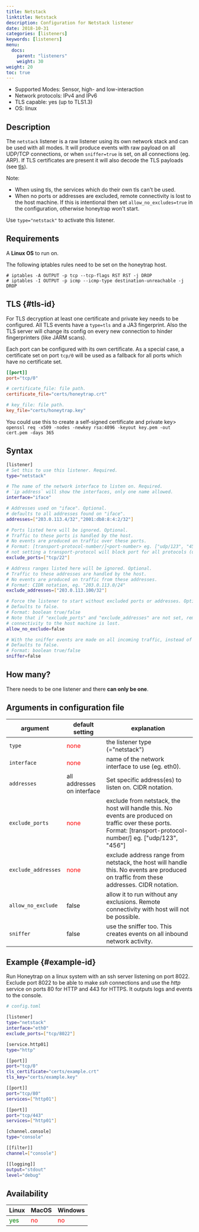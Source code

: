 ```yaml
---
title: Netstack
linktitle: Netstack
description: Configuration for Netstack listener
date: 2018-10-31
categories: [listeners]
keywords: [listeners]
menu:
  docs:
    parent: "listeners"
    weight: 30
weight: 20
toc: true
---
```



- Supported Modes: Sensor, high- and low-interaction
- Network protocols: IPv4 and IPv6
- TLS capable: yes (up to TLS1.3)
- OS: linux

## Description

The `netstack` listener is a raw listener using its own network stack and can be used 
with all modes. It will produce events with raw payload on all UDP/TCP connections,
or when `sniffer=true` is set, on all connections (eg. ARP). If TLS certificates
are present it will also decode the TLS payloads (see [tls](#tls-id)).

Note:
- When using tls, the services which do their own tls can't be used.
- When no ports or addresses are excluded, remote connectivity is lost to the host machine. If this is intentional then set `allow_no_excludes=true` in the configuration, otherwise honeytrap won't start.

Use `type="netstack"` to activate this listener.


## Requirements

A **Linux OS** to run on.

The following iptables rules need to be set on the honeytrap host.
```
# iptables -A OUTPUT -p tcp --tcp-flags RST RST -j DROP
# iptables -I OUTPUT -p icmp --icmp-type destination-unreachable -j DROP
```


## TLS {#tls-id}

For TLS decryption at least one certificate and private key needs to be configured.
All TLS events have a `type=tls` and a JA3 fingerprint. Also the TLS server will change
its config on every new connection to hinder fingerprinters (like JARM scans).

Each port can be configured with its own certificate. As a special case, a certificate
set on port `tcp/0` will be used as a fallback for all ports which have no certificate set.


```toml
[[port]]
port="tcp/0"

# certificate_file: file path.
certificate_file="certs/honeytrap.crt"

# key_file: file path.
key_file="certs/honeytrap.key"
```

You could use this to create a self-signed certificate and private key>
`openssl req -x509 -nodes -newkey rsa:4096 -keyout key.pem -out cert.pem -days 365`


## Syntax

```bash
[listener]
# Set this to use this listener. Required.
type="netstack"

# The name of the network interface to listen on. Required.
# `ip address` will show the interfaces, only one name allowed.
interface="iface"

# Addresses used on "iface". Optional.
# defaults to all addresses found on "iface".
addresses=["203.0.113.4/32","2001:db8:8:4:2/32"]

# Ports listed here will be ignored. Optional.
# Traffic to these ports is handled by the host.
# No events are produced on traffic over these ports.
# Format: [transport-protocol-number/]<port-number> eg. ["udp/123", "456"]
# not setting a transport-protocol will block port for all protocols (udp/tcp)
exclude_ports=["tcp/22"]

# Address ranges listed here will be ignored. Optional.
# Traffic to these addresses are handled by the host.
# No events are produced on traffic from these addresses.
# Format: CIDR notation, eg. "203.0.113.0/24"
exclude_addresses=["203.0.113.100/32"]

# Force the listener to start without excluded ports or addresses. Optional.
# Defaults to false.
# Format: boolean true/false
# Note that if "exclude_ports" and "exclude_addresses" are not set, remote
# connectivity to the host machine is lost.
allow_no_exclude=false

# With the sniffer events are made on all incoming traffic, instead of udp/tcp only. Optional.
# Defaults to false.
# Format: boolean true/false
sniffer=false
```

## How many?

There needs to be one listener and there **can only be one**.  


## Arguments in configuration file

 argument  | default setting | explanation
  ---  | --- | ---
`type` |  <span style="color:red">none</span> | the listener type (="netstack")
`interface` |  <span style="color:red">none</span> | name of the network interface to use (eg. eth0).
`addresses` | all addresses on interface | Set specific address(es) to listen on. CIDR notation.
`exclude_ports` | <span style="color:red">none</span> | exclude from netstack, the host will handle this. No events are produced on traffic over these ports. Format: [transport-protocol-number/]<port-number> eg. ["udp/123", "456"]
`exclude_addresses` | <span style="color:red">none</span> | exclude address range from netstack, the host will handle this. No events are produced on traffic from these addresses. CIDR notation.
`allow_no_exclude` | false | allow it to run without any exclusions. Remote connectivity with host will not be possible.
`sniffer` | false | use the sniffer too. This creates events on all inbound network activity.

## Example {#example-id}

Run Honeytrap on a linux system with an ssh server listening on port 8022.
Exclude port 8022 to be able to make _ssh_ connections and use the _http_ service on ports 80 for HTTP and 443 for HTTPS.
It outputs logs and events to the console.
```bash
# config.toml

[listener]
type="netstack"
interface="eth0"
exclude_ports=["tcp/8022"]

[service.http01]
type="http"

[[port]]
port="tcp/0"
tls_certificate="certs/example.crt"
tls_key="certs/example.key"

[[port]]
port="tcp/80"
services=["http01"]

[[port]]
port="tcp/443"
services=["http01"]

[channel.console]
type="console"

[[filter]]
channel=["console"]

[[logging]]
output="stdout"
level="debug"
```


## Availability

 | Linux | MacOS | Windows |
--- | --- | --- |
<span style="color:green">yes</span> | <span style="color:red">no</span> | <span style="color:red">no</span>
